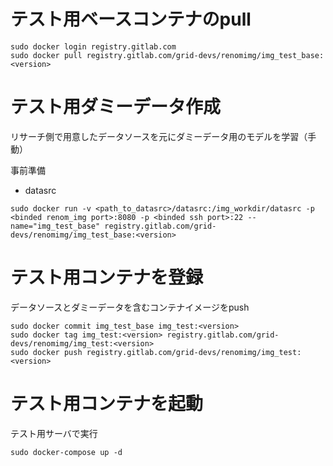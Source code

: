 # テスト用ベースコンテナのpull

```
sudo docker login registry.gitlab.com
sudo docker pull registry.gitlab.com/grid-devs/renomimg/img_test_base:<version>
```

# テスト用ダミーデータ作成
リサーチ側で用意したデータソースを元にダミーデータ用のモデルを学習（手動）

事前準備
- datasrc

```
sudo docker run -v <path_to_datasrc>/datasrc:/img_workdir/datasrc -p <binded renom_img port>:8080 -p <binded ssh port>:22 --name="img_test_base" registry.gitlab.com/grid-devs/renomimg/img_test_base:<version>
```

# テスト用コンテナを登録

データソースとダミーデータを含むコンテナイメージをpush

```
sudo docker commit img_test_base img_test:<version>
sudo docker tag img_test:<version> registry.gitlab.com/grid-devs/renomimg/img_test:<version>
sudo docker push registry.gitlab.com/grid-devs/renomimg/img_test:<version>
```

# テスト用コンテナを起動

テスト用サーバで実行

```
sudo docker-compose up -d
```
